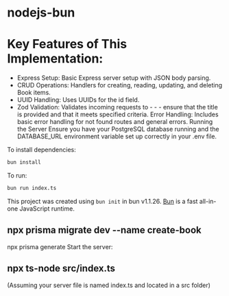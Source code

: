 # nodejs-bun


# Key Features of This Implementation:
- Express Setup: Basic Express server setup with JSON body parsing.
- CRUD Operations: Handlers for creating, reading, updating, and deleting Book items.
- UUID Handling: Uses UUIDs for the id field.
- Zod Validation: Validates incoming requests to - - - ensure that the title is provided and that it meets specified criteria.
Error Handling: Includes basic error handling for not found routes and general errors.
Running the Server
Ensure you have your PostgreSQL database running and the DATABASE_URL environment variable set up correctly in your .env file.

To install dependencies:

```bash
bun install
```

To run:

```bash
bun run index.ts
```

This project was created using `bun init` in bun v1.1.26. [Bun](https://bun.sh) is a fast all-in-one JavaScript runtime.



## npx prisma migrate dev --name create-book
npx prisma generate
Start the server:

## npx ts-node src/index.ts
(Assuming your server file is named index.ts and located in a src folder)
